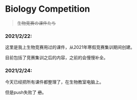 # Biology Competition

> ~~生物竞赛の课件たち~~

### 2021/2/22:

这里是我上生物竞赛用过的课件，从2021年寒假竞赛集训期间创建。  

目前包括了竞赛集训之后的内容，之前的会慢慢补全。

### 2021/2/24:

今天已经把所有课件都整理了，在生物教室电脑上。  

但是push失败了  ~~悲~~。  

